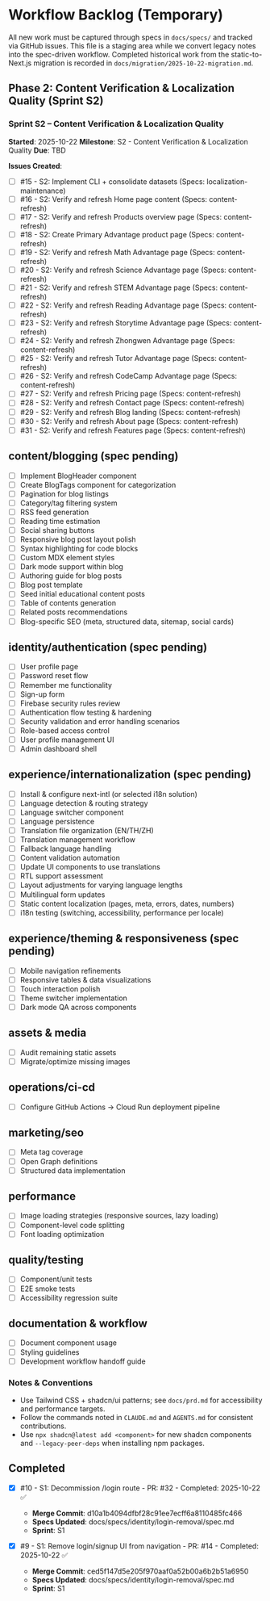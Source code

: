 # Workflow Backlog (Temporary)

All new work must be captured through specs in `docs/specs/` and tracked via GitHub issues. This file is a staging area while we convert legacy notes into the spec-driven workflow. Completed historical work from the static-to-Next.js migration is recorded in `docs/migration/2025-10-22-migration.md`.

## Phase 2: Content Verification & Localization Quality (Sprint S2)

### Sprint S2 – Content Verification & Localization Quality

**Started**: 2025-10-22
**Milestone**: S2 - Content Verification & Localization Quality
**Due**: TBD

**Issues Created**:

- [ ] #15 - S2: Implement CLI + consolidate datasets (Specs: localization-maintenance)
- [ ] #16 - S2: Verify and refresh Home page content (Specs: content-refresh)
- [ ] #17 - S2: Verify and refresh Products overview page (Specs: content-refresh)
- [ ] #18 - S2: Create Primary Advantage product page (Specs: content-refresh)
- [ ] #19 - S2: Verify and refresh Math Advantage page (Specs: content-refresh)
- [ ] #20 - S2: Verify and refresh Science Advantage page (Specs: content-refresh)
- [ ] #21 - S2: Verify and refresh STEM Advantage page (Specs: content-refresh)
- [ ] #22 - S2: Verify and refresh Reading Advantage page (Specs: content-refresh)
- [ ] #23 - S2: Verify and refresh Storytime Advantage page (Specs: content-refresh)
- [ ] #24 - S2: Verify and refresh Zhongwen Advantage page (Specs: content-refresh)
- [ ] #25 - S2: Verify and refresh Tutor Advantage page (Specs: content-refresh)
- [ ] #26 - S2: Verify and refresh CodeCamp Advantage page (Specs: content-refresh)
- [ ] #27 - S2: Verify and refresh Pricing page (Specs: content-refresh)
- [ ] #28 - S2: Verify and refresh Contact page (Specs: content-refresh)
- [ ] #29 - S2: Verify and refresh Blog landing (Specs: content-refresh)
- [ ] #30 - S2: Verify and refresh About page (Specs: content-refresh)
- [ ] #31 - S2: Verify and refresh Features page (Specs: content-refresh)

## content/blogging (spec pending)
- [ ] Implement BlogHeader component
- [ ] Create BlogTags component for categorization
- [ ] Pagination for blog listings
- [ ] Category/tag filtering system
- [ ] RSS feed generation
- [ ] Reading time estimation
- [ ] Social sharing buttons
- [ ] Responsive blog post layout polish
- [ ] Syntax highlighting for code blocks
- [ ] Custom MDX element styles
- [ ] Dark mode support within blog
- [ ] Authoring guide for blog posts
- [ ] Blog post template
- [ ] Seed initial educational content posts
- [ ] Table of contents generation
- [ ] Related posts recommendations
- [ ] Blog-specific SEO (meta, structured data, sitemap, social cards)

## identity/authentication (spec pending)
- [ ] User profile page
- [ ] Password reset flow
- [ ] Remember me functionality
- [ ] Sign-up form
- [ ] Firebase security rules review
- [ ] Authentication flow testing & hardening
- [ ] Security validation and error handling scenarios
- [ ] Role-based access control
- [ ] User profile management UI
- [ ] Admin dashboard shell

## experience/internationalization (spec pending)
- [ ] Install & configure next-intl (or selected i18n solution)
- [ ] Language detection & routing strategy
- [ ] Language switcher component
- [ ] Language persistence
- [ ] Translation file organization (EN/TH/ZH)
- [ ] Translation management workflow
- [ ] Fallback language handling
- [ ] Content validation automation
- [ ] Update UI components to use translations
- [ ] RTL support assessment
- [ ] Layout adjustments for varying language lengths
- [ ] Multilingual form updates
- [ ] Static content localization (pages, meta, errors, dates, numbers)
- [ ] i18n testing (switching, accessibility, performance per locale)

## experience/theming & responsiveness (spec pending)
- [ ] Mobile navigation refinements
- [ ] Responsive tables & data visualizations
- [ ] Touch interaction polish
- [ ] Theme switcher implementation
- [ ] Dark mode QA across components

## assets & media
- [ ] Audit remaining static assets
- [ ] Migrate/optimize missing images

## operations/ci-cd
- [ ] Configure GitHub Actions -> Cloud Run deployment pipeline

## marketing/seo
- [ ] Meta tag coverage
- [ ] Open Graph definitions
- [ ] Structured data implementation

## performance
- [ ] Image loading strategies (responsive sources, lazy loading)
- [ ] Component-level code splitting
- [ ] Font loading optimization

## quality/testing
- [ ] Component/unit tests
- [ ] E2E smoke tests
- [ ] Accessibility regression suite

## documentation & workflow
- [ ] Document component usage
- [ ] Styling guidelines
- [ ] Development workflow handoff guide

### Notes & Conventions
- Use Tailwind CSS + shadcn/ui patterns; see `docs/prd.md` for accessibility and performance targets.
- Follow the commands noted in `CLAUDE.md` and `AGENTS.md` for consistent contributions.
- Use `npx shadcn@latest add <component>` for new shadcn components and `--legacy-peer-deps` when installing npm packages.



## Completed

- [x] #10 - S1: Decommission /login route - PR: #32 - Completed: 2025-10-22 ✅
  - **Merge Commit**: d10a1b4094dfbf28c91ee7ecff6a8110485fc466
  - **Specs Updated**: docs/specs/identity/login-removal/spec.md
  - **Sprint**: S1

- [x] #9 - S1: Remove login/signup UI from navigation - PR: #14 - Completed: 2025-10-22 ✅
  - **Merge Commit**: ced5f147d5e205f970aaf0a52b00a6b2b51a6950
  - **Specs Updated**: docs/specs/identity/login-removal/spec.md
  - **Sprint**: S1
